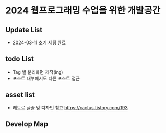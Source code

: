 # 2024 웹프로그래밍 수업을 위한 개발공간

## Update List

- 2024-03-11 초기 세팅 완료

## todo List

- Tag 별 분리화면 제작(ing)
- 포스트 내부에서도 다른 포스트 접근

## asset list

- 레트로 글꼴 및 디자인 참고
  https://cactus.tistory.com/193

## Develop Map
